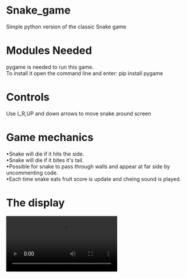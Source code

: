 # Snake_game
Simple python version of the classic Snake game

# Modules Needed
pygame is needed to run this game.<br>
To install it open the command line and enter: pip install pygame

# Controls
Use L,R,UP and down arrows to move snake around screen

# Game mechanics
•Snake will die if it hits the side.<br>
•Snake will die if it bites it's tail.<br>
•Possible for snake to pass through walls and appear at far side by uncommenting code.<br>
•Each time snake eats fruit score is update and cheing sound is played.

# The display
![python Snake game](https://i.imgur.com/kx8DmoI.mp4)
